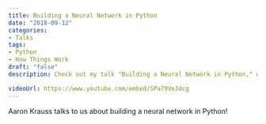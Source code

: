 ```yaml
---
title: Building a Neural Network in Python
date: "2018-09-12"
categories:
- Talks
tags:
- Python
- How Things Work
draft: "false"
description: Check out my talk "Building a Neural Network in Python," given on 2018-09-12.

videoUrl: https://www.youtube.com/embed/SPa79VeJdcg
---
```

Aaron Krauss talks to us about building a neural network in Python!
